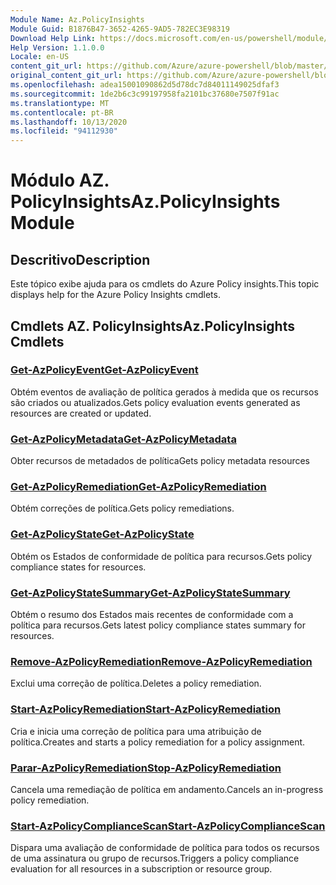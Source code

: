 ```yaml
---
Module Name: Az.PolicyInsights
Module Guid: B1876B47-3652-4265-9AD5-782EC3E98319
Download Help Link: https://docs.microsoft.com/en-us/powershell/module/az.policyinsights
Help Version: 1.1.0.0
Locale: en-US
content_git_url: https://github.com/Azure/azure-powershell/blob/master/src/PolicyInsights/PolicyInsights/help/Az.PolicyInsights.md
original_content_git_url: https://github.com/Azure/azure-powershell/blob/master/src/PolicyInsights/PolicyInsights/help/Az.PolicyInsights.md
ms.openlocfilehash: adea15001090862d5d78dc7d84011149025dfaf3
ms.sourcegitcommit: 1de2b6c3c99197958fa2101bc37680e7507f91ac
ms.translationtype: MT
ms.contentlocale: pt-BR
ms.lasthandoff: 10/13/2020
ms.locfileid: "94112930"
---
```

# <span data-ttu-id="a23a1-101">Módulo AZ. PolicyInsights</span><span class="sxs-lookup"><span data-stu-id="a23a1-101">Az.PolicyInsights Module</span></span>
## <span data-ttu-id="a23a1-102">Descritivo</span><span class="sxs-lookup"><span data-stu-id="a23a1-102">Description</span></span>
<span data-ttu-id="a23a1-103">Este tópico exibe ajuda para os cmdlets do Azure Policy insights.</span><span class="sxs-lookup"><span data-stu-id="a23a1-103">This topic displays help for the Azure Policy Insights cmdlets.</span></span>

## <span data-ttu-id="a23a1-104">Cmdlets AZ. PolicyInsights</span><span class="sxs-lookup"><span data-stu-id="a23a1-104">Az.PolicyInsights Cmdlets</span></span>
### [<span data-ttu-id="a23a1-105">Get-AzPolicyEvent</span><span class="sxs-lookup"><span data-stu-id="a23a1-105">Get-AzPolicyEvent</span></span>](Get-AzPolicyEvent.md)
<span data-ttu-id="a23a1-106">Obtém eventos de avaliação de política gerados à medida que os recursos são criados ou atualizados.</span><span class="sxs-lookup"><span data-stu-id="a23a1-106">Gets policy evaluation events generated as resources are created or updated.</span></span>

### [<span data-ttu-id="a23a1-107">Get-AzPolicyMetadata</span><span class="sxs-lookup"><span data-stu-id="a23a1-107">Get-AzPolicyMetadata</span></span>](Get-AzPolicyMetadata.md)
<span data-ttu-id="a23a1-108">Obter recursos de metadados de política</span><span class="sxs-lookup"><span data-stu-id="a23a1-108">Gets policy metadata resources</span></span>

### [<span data-ttu-id="a23a1-109">Get-AzPolicyRemediation</span><span class="sxs-lookup"><span data-stu-id="a23a1-109">Get-AzPolicyRemediation</span></span>](Get-AzPolicyRemediation.md)
<span data-ttu-id="a23a1-110">Obtém correções de política.</span><span class="sxs-lookup"><span data-stu-id="a23a1-110">Gets policy remediations.</span></span>

### [<span data-ttu-id="a23a1-111">Get-AzPolicyState</span><span class="sxs-lookup"><span data-stu-id="a23a1-111">Get-AzPolicyState</span></span>](Get-AzPolicyState.md)
<span data-ttu-id="a23a1-112">Obtém os Estados de conformidade de política para recursos.</span><span class="sxs-lookup"><span data-stu-id="a23a1-112">Gets policy compliance states for resources.</span></span>

### [<span data-ttu-id="a23a1-113">Get-AzPolicyStateSummary</span><span class="sxs-lookup"><span data-stu-id="a23a1-113">Get-AzPolicyStateSummary</span></span>](Get-AzPolicyStateSummary.md)
<span data-ttu-id="a23a1-114">Obtém o resumo dos Estados mais recentes de conformidade com a política para recursos.</span><span class="sxs-lookup"><span data-stu-id="a23a1-114">Gets latest policy compliance states summary for resources.</span></span>

### [<span data-ttu-id="a23a1-115">Remove-AzPolicyRemediation</span><span class="sxs-lookup"><span data-stu-id="a23a1-115">Remove-AzPolicyRemediation</span></span>](Remove-AzPolicyRemediation.md)
<span data-ttu-id="a23a1-116">Exclui uma correção de política.</span><span class="sxs-lookup"><span data-stu-id="a23a1-116">Deletes a policy remediation.</span></span>

### [<span data-ttu-id="a23a1-117">Start-AzPolicyRemediation</span><span class="sxs-lookup"><span data-stu-id="a23a1-117">Start-AzPolicyRemediation</span></span>](Start-AzPolicyRemediation.md)
<span data-ttu-id="a23a1-118">Cria e inicia uma correção de política para uma atribuição de política.</span><span class="sxs-lookup"><span data-stu-id="a23a1-118">Creates and starts a policy remediation for a policy assignment.</span></span>

### [<span data-ttu-id="a23a1-119">Parar-AzPolicyRemediation</span><span class="sxs-lookup"><span data-stu-id="a23a1-119">Stop-AzPolicyRemediation</span></span>](Stop-AzPolicyRemediation.md)
<span data-ttu-id="a23a1-120">Cancela uma remediação de política em andamento.</span><span class="sxs-lookup"><span data-stu-id="a23a1-120">Cancels an in-progress policy remediation.</span></span>

### [<span data-ttu-id="a23a1-121">Start-AzPolicyComplianceScan</span><span class="sxs-lookup"><span data-stu-id="a23a1-121">Start-AzPolicyComplianceScan</span></span>](Start-AzPolicyComplianceScan.md)
<span data-ttu-id="a23a1-122">Dispara uma avaliação de conformidade de política para todos os recursos de uma assinatura ou grupo de recursos.</span><span class="sxs-lookup"><span data-stu-id="a23a1-122">Triggers a policy compliance evaluation for all resources in a subscription or resource group.</span></span>

